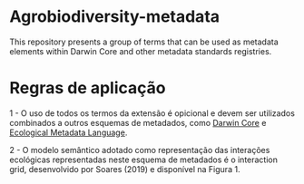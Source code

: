 # Agrobiodiversity-metadata
This repository presents a group of terms that can be used as metadata elements within Darwin Core and other metadata standards registries.

# Regras de aplicação
1 - O uso de todos os termos da extensão é opicional e devem ser utilizados combinados a outros esquemas de metadados, como <a href="https://dwc.tdwg.org">Darwin Core</a> e <a href="https://eml.ecoinformatics.org">Ecological Metadata Language</a>.

2 - O modelo semântico adotado como representação das interações ecológicas representadas neste esquema de metadados é o interaction grid, desenvolvido por Soares (2019) e disponível na Figura 1.



